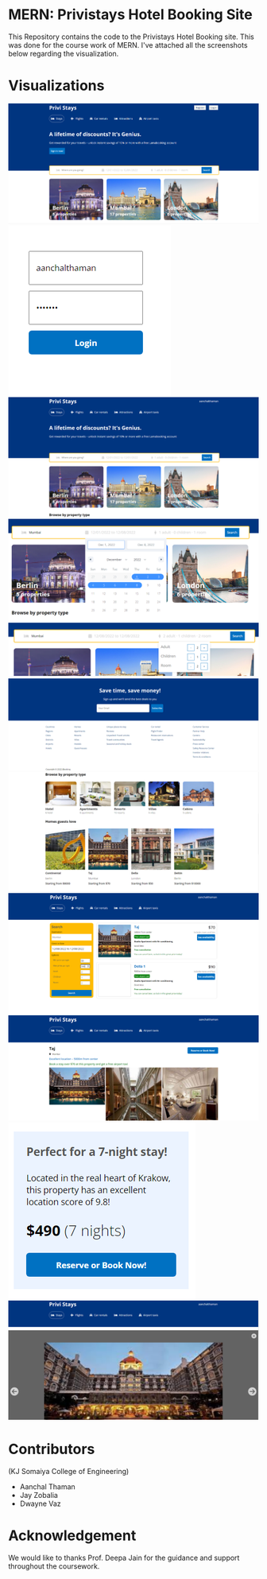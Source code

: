 # MERN: Privistays Hotel Booking Site

This Repository contains the code to the Privistays Hotel Booking site. This was done for the course work of MERN. I've attached all the screenshots below regarding the visualization.

# Visualizations

![Home](https://github.com/jayzobalia/MERN_Project/blob/main/pictures/Hone.png)
![Login](https://github.com/jayzobalia/MERN_Project/blob/main/pictures/login.png)
![Main](https://github.com/jayzobalia/MERN_Project/blob/main/pictures/Main.png)
![Date](https://github.com/jayzobalia/MERN_Project/blob/main/pictures/date_selection.png)
![Guests](https://github.com/jayzobalia/MERN_Project/blob/main/pictures/people.png)
![Footer](https://github.com/jayzobalia/MERN_Project/blob/main/pictures/Footer.png)
![Stays](https://github.com/jayzobalia/MERN_Project/blob/main/pictures/stays.png)
![Hotel](https://github.com/jayzobalia/MERN_Project/blob/main/pictures/taj.png)
![Taj](https://github.com/jayzobalia/MERN_Project/blob/main/pictures/pics.png)
![Reserve](https://github.com/jayzobalia/MERN_Project/blob/main/pictures/reserve.png)
![View](https://github.com/jayzobalia/MERN_Project/blob/main/pictures/view.png)

# Contributors

(KJ Somaiya College of Engineering)
- Aanchal Thaman
- Jay Zobalia
- Dwayne Vaz

# Acknowledgement

We would like to thanks Prof. Deepa Jain for the guidance and support throughout the coursework.
